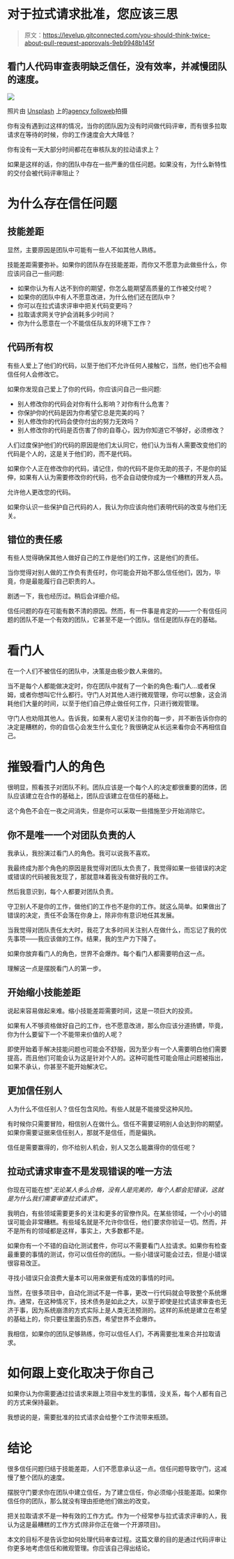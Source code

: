 # 对于拉式请求批准，您应该三思

> 原文：<https://levelup.gitconnected.com/you-should-think-twice-about-pull-request-approvals-9eb9948b145f>

## 看门人代码审查表明缺乏信任，没有效率，并减慢团队的速度。

![](img/93f9e77dadcb668d203459d6b3a429c5.png)

照片由 [Unsplash](https://unsplash.com?utm_source=medium&utm_medium=referral) 上的[agency followeb](https://unsplash.com/@olloweb?utm_source=medium&utm_medium=referral)拍摄

你有没有遇到过这样的情况，当你的团队因为没有时间做代码评审，而有很多拉取请求在等待的时候，你的工作速度会大大降低？

你有没有一天大部分时间都花在审核队友的拉动请求上？

如果是这样的话，你的团队中存在一些严重的信任问题。如果没有，为什么新特性的交付会被代码评审阻止？

# 为什么存在信任问题

## 技能差距

显然，主要原因是团队中可能有一些人不如其他人熟练。

技能差距需要弥补。如果你的团队存在技能差距，而你又不愿意为此做些什么，你应该问自己一些问题:

*   如果你认为有人达不到你的期望，你怎么能期望高质量的工作被交付呢？
*   如果你的团队中有人不愿意改进，为什么他们还在团队中？
*   你可以在拉式请求评审中把关代码变更吗？
*   拉取请求网关守护会消耗多少时间？
*   你为什么愿意在一个不能信任队友的环境下工作？

## 代码所有权

有些人爱上了他们的代码，以至于他们不允许任何人接触它，当然，他们也不会相信任何人会修改它。

如果你发现自己爱上了你的代码，你应该问自己一些问题:

*   别人修改你的代码会对你有什么影响？对你有什么危害？
*   你保护你的代码是因为你希望它总是完美的吗？
*   别人修改你的代码会使你付出的努力无效吗？
*   别人修改你的代码是否伤害了你的自尊心，因为你知道它不够好，必须修改？

人们过度保护他们的代码的原因是他们太认同它，他们认为当有人需要改变他们的代码是个人的，这是关于他们的，而不是代码。

如果你个人正在修改你的代码，请记住，你的代码不是你无助的孩子，不是你的延伸，如果有人认为需要修改你的代码，也不会自动使你成为一个糟糕的开发人员。

允许他人更改您的代码。

如果你认识一些保护自己代码的人，我认为你应该向他们表明代码的改变与他们无关。

## 错位的责任感

有些人觉得确保其他人做好自己的工作是他们的工作，这是他们的责任。

当你觉得对别人做的工作负有责任时，你可能会开始不那么信任他们，因为，毕竟，你是最能履行自己职责的人。

剧透一下，我也经历过。稍后会详细介绍。

信任问题的存在可能有数不清的原因。然而，有一件事是肯定的——一个有信任问题的团队不是一个有效的团队，它甚至不是一个团队。信任是团队存在的基础。

# 看门人

在一个人们不被信任的团队中，决策是由极少数人来做的。

当不是每个人都能做决定时，你在团队中就有了一个新的角色:看门人…或者保姆，或者你想叫它什么都行。守门人对其他人进行微观管理，你可以想象，这会消耗他们大量的时间，以至于他们自己停止做任何工作，只进行微观管理。

守门人也劝阻其他人。告诉我，如果有人密切关注你的每一步，并不断告诉你你的决定是糟糕的，你的自信心会发生什么变化？我很确定从长远来看你会不再相信自己。

# 摧毁看门人的角色

很明显，照看孩子对团队不利。团队应该是一个每个人的决定都很重要的团体，团队应该建立在合作的基础上，团队应该建立在信任的基础上。

这个角色不会在一夜之间消失，但是你可以采取一些措施至少开始消除它。

## 你不是唯一一个对团队负责的人

我承认，我扮演过看门人的角色。我可以说我不喜欢。

我最终成为那个角色的原因是我觉得对团队太负责了，我觉得如果一些错误的决定或错误的代码被我发现了，那就意味着我没有做好我的工作。

然后我意识到，每个人都要对团队负责。

守卫别人不是你的工作，做他们的工作也不是你的工作。就这么简单。如果做出了错误的决定，责任不会落在你身上，除非你有意识地任其发展。

当我觉得对团队责任太大时，我花了太多时间关注别人在做什么，而忘记了我的优先事项——我应该做的工作。结果，我的生产力下降了。

如果你放弃看门人的角色，世界不会爆炸。每个看门人都需要明白这一点。

理解这一点是摆脱看门人的第一步。

## 开始缩小技能差距

说起来容易做起来难。缩小技能差距需要时间，这是一项巨大的投资。

如果有人不够资格做好自己的工作，也不愿意改进，那么你应该分道扬镳，毕竟，你为什么要留下一个不能带来价值的人呢？

即使开始着手解决技能问题也可能会不舒服，因为至少有一个人需要明白他们需要提高，而且他们可能会认为这是针对个人的。这种可能性可能会阻止问题被指出，如果不承认，你甚至不能开始解决它。

## 更加信任别人

人为什么不信任别人？信任包含风险。有些人就是不能接受这种风险。

有时候你只需要冒险，相信别人在做什么。信任不需要证明别人会达到你的期望。如果你需要证据来信任别人，那就不是信任，而是偏执。

信任是需要赢得的，你不给别人机会，别人又怎么能赢得你的信任呢？

## 拉动式请求审查不是发现错误的唯一方法

你现在可能在想"*无论某人多么合格，没有人是完美的，每个人都会犯错误，这就是为什么我们需要审查拉式请求*"。

我明白，有些领域需要更多的关注和更多的官僚作风。在某些领域，一个小小的错误可能会非常糟糕。有些域名就是不允许你信任，他们要求你验证一切。然而，并不是所有的领域都是这样，事实上，大多数都不是。

如果你有一个不错的自动化测试套件，你可以不需要看门人拉请求。如果你有检查最重要的事情的测试，你可以信任你的团队。一些小错误可能会过去，但是小错误很容易改正。

寻找小错误只会浪费大量本可以用来做更有成效的事情的时间。

当然，在很多项目中，自动化测试不是一件事，更改一行代码就会导致整个系统爆炸。通常，在这种情况下，技术债务是如此之大，以至于即使是拉式请求审查也无济于事，因为系统崩溃的方式实际上是人类无法预测的。这样的系统是建立在希望的基础上的，你只要往里面扔东西，希望世界不会爆炸。

我相信，如果你的团队足够熟练，你可以信任人们，不再需要批准来合并拉取请求。

# 如何跟上变化取决于你自己

如果你认为你需要通过拉请求来跟上项目中发生的事情，没关系，每个人都有自己的方式来保持最新。

我想说的是，需要批准的拉式请求会给整个工作流带来瓶颈。

# 结论

很多信任问题归结于技能差距，人们不愿意承认这一点。信任问题导致守门，这减慢了整个团队的速度。

摆脱守门要求你在团队中建立信任，为了建立信任，你必须缩小技能差距。如果你信任你的团队，那么就没有理由拒绝他们做出的改变。

把关拉取请求不是一种有效的工作方式。作为一个经常参与拉式请求评审的人，我认为这是最糟糕的工作方式(除非你正在做一个开源项目)。

本文的目标不是告诉您如何处理代码审查过程。这篇文章的目的是通过代码评审让你更多地考虑信任和微观管理。你应该自己得出结论。
